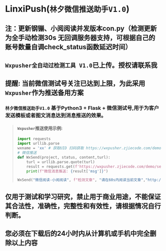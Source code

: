 # LinxiPush(`林夕微信推送助手V1.0`)
## 注：更新钢镚、小阅阅读并发版本con.py（检测更新为全手动检测30s 无回调服务器支持，可根据自己的账号数量自调check_status函数延迟时间）

## `Wxpusher全自动过检测工具 V1.0`已上传。授权请联系我
## 提醒: 当前微信测试号关注已达到上限，为此采用`Wxpusher`作为推送备用方案

### `林夕微信推送助手V1.0` 基于Python3 + Flask + 微信测试号,用于为客户发送模板或者图文消息达到消息推送的效果。
> #### `Wxpusher`推送使用示例:
> ```python
> import requests
> import urllib.parse
> wxname = 'xx' # 获取UID 扫码获取 https://wxpusher.zjiecode.com/demo/
> # 微信推送
> def WxSend(project, status, content,turl):
>     turl = urllib.parse.quote(turl)
>     result = requests.get(f'https://wxpusher.zjiecode.com/demo/send/custom/{wxname}?content={status}-{project}%0A{content}%0A%3Cbody+onload%3D%22window.location.href%3D%27{turl}%27%22%3E').json()
>     print(f"微信消息推送: {result['msg']}")
> 
> WxSend("微信阅读-小阅阅读", f"检测文章", "请在60s内阅读当前文章","http://baidu.com")
## 仅用于测试和学习研究，禁止用于商业用途，不能保证其合法性，准确性，完整性和有效性，请根据情况自行判断。
## 您必须在下载后的24小时内从计算机或手机中完全删除以上内容
